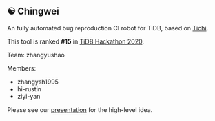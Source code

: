 ## ☯️ Chingwei

An fully automated bug reproduction CI robot for TiDB, based on [Tichi](https://github.com/ti-community-infra/tichi).

This tool is ranked **#15** in [TiDB Hackathon 2020](https://pingcap.com/community/events/hackathon2020/).


Team: zhangyushao

Members: 
*  zhangysh1995
*  hi-rustin
*  ziyi-yan


Please see our [presentation](https://docs.google.com/presentation/d/1IBF5bdylh-nJhZEzfKIU4ohMHe6mA8C0uahB3lWlNFY/edit) for the high-level idea.
